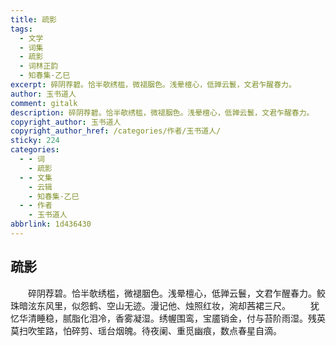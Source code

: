 ```yaml
---
title: 疏影
tags:
  - 文学
  - 词集
  - 疏影
  - 词林正韵
  - 知春集·乙巳
excerpt: 碎阴荐碧。恰半欹绣槛，微褪胭色。浅晕檀心，低亸云鬟，文君乍醒春力。
author: 玉书道人
comment: gitalk
description: 碎阴荐碧。恰半欹绣槛，微褪胭色。浅晕檀心，低亸云鬟，文君乍醒春力。
copyright_author: 玉书道人
copyright_author_href: /categories/作者/玉书道人/
sticky: 224
categories:
  - - 词
    - 疏影
  - - 文集
    - 云辑
    - 知春集·乙巳
  - - 作者
    - 玉书道人
abbrlink: 1d436430
---
```

## 疏影
&emsp;&emsp;碎阴荐碧。恰半欹绣槛，微褪胭色。浅晕檀心，低亸云鬟，文君乍醒春力。鲛珠暗泫东风里，似怨鹤、空山无迹。漫记他、烛照红妆，涴却茜裙三尺。 
&emsp;&emsp;犹忆华清睡稳，腻脂化泪冷，香雾凝湿。绣幄围鸾，宝靥销金，付与苔阶雨湿。残英莫扫吹笙路，怕碎剪、瑶台烟魄。待夜阑、重觅幽痕，数点春星自滴。